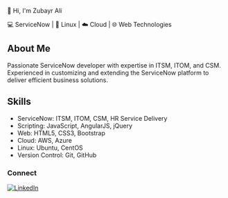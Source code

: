 👋 Hi, I'm Zubayr Ali

💻 ServiceNow | 🐧 Linux | ☁️ Cloud | 🌐 Web Technologies

## About Me

Passionate ServiceNow developer with expertise in ITSM, ITOM, and CSM. Experienced in customizing and extending the ServiceNow platform to deliver efficient business solutions.

## Skills

- ServiceNow: ITSM, ITOM, CSM, HR Service Delivery
- Scripting: JavaScript, AngularJS, jQuery
- Web: HTML5, CSS3, Bootstrap
- Cloud: AWS, Azure
- Linux: Ubuntu, CentOS
- Version Control: Git, GitHub

### Connect

[![LinkedIn](https://img.shields.io/badge/LinkedIn-0A66C2?style=flat-square&logo=linkedin&logoColor=white)](https://www.linkedin.com/in/zubayrali/)

